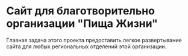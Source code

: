 # Сайт для благотворительно организации "Пища Жизни"

Главная задача этого проекта предоставить легкое развертывание сайта для любых региональных отделений этой организации.

